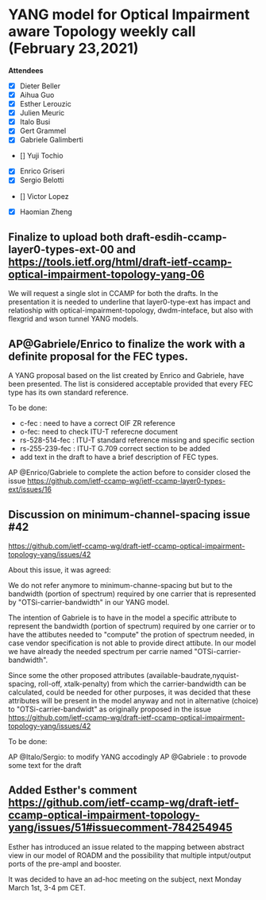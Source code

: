 # **YANG model for Optical Impairment aware Topology weekly call (February 23,2021)**

****Attendees****
- [x] Dieter Beller
- [x] Aihua Guo
- [x] Esther Lerouzic
- [x] Julien Meuric
- [x] Italo Busi
- [x] Gert Grammel
- [x] Gabriele Galimberti
- [] Yuji Tochio
- [x] Enrico Griseri
- [x] Sergio Belotti
- [] Victor Lopez
- [x] Haomian Zheng

## Finalize to upload both draft-esdih-ccamp-layer0-types-ext-00 and https://tools.ietf.org/html/draft-ietf-ccamp-optical-impairment-topology-yang-06

We will request a single slot in CCAMP for both the drafts.
In the presentation it is needed to underline that layer0-type-ext has impact and relatioship with optical-impairment-topology, dwdm-inteface, but also with flexgrid and wson tunnel YANG models.

## AP@Gabriele/Enrico to finalize the work with a definite proposal for the FEC types.

A YANG proposal based on the list created by Enrico and Gabriele, have been presented.
The list is considered acceptable provided that every FEC type has its own standard reference.

To be done:
* c-fec : need to have a correct OIF ZR reference
* o-fec: need to check ITU-T referecne document
* rs-528-514-fec : ITU-T standard reference missing and specific section
* rs-255-239-fec : ITU-T G.709 correct section to be added
* add text in the draft to have a brief description of FEC types.

AP @Enrico/Gabriele to complete the action before to consider closed the issue https://github.com/ietf-ccamp-wg/ietf-ccamp-layer0-types-ext/issues/16

## Discussion on minimum-channel-spacing issue #42
https://github.com/ietf-ccamp-wg/draft-ietf-ccamp-optical-impairment-topology-yang/issues/42

About this issue, it was agreed:

We do not refer anymore to minimum-channe-spacing but but to the bandwidth (portion of spectrum) required by one carrier that is represented by 
 "OTSi-carrier-bandwidth" in our YANG model.

The intention of Gabriele is to have in the model a specific attribute to represent the bandwidth (portion of spectrum) required by one carrier or to have the attibutes needed to "compute" the protion of spectrum needed, in case vendor specification is not able to provide direct attibute.
In our model we have already the needed spectrum per carrie named "OTSi-carrier-bandwidth". 

Since some the other proposed attributes (available-baudrate,nyquist-spacing, roll-off, xtalk-penalty) from which the carrier-bandwidth can be calculated, could be needed for other purposes, it was decided that these attributes will be present in the model anyway and not in alternative (choice) to "OTSi-carrier-bandwidt" as originally proposed in the issue
https://github.com/ietf-ccamp-wg/draft-ietf-ccamp-optical-impairment-topology-yang/issues/42

To be done: 

AP @Italo/Sergio: to modify YANG accodingly
AP @Gabriele : to provode some text for the draft 

## Added Esther's comment https://github.com/ietf-ccamp-wg/draft-ietf-ccamp-optical-impairment-topology-yang/issues/51#issuecomment-784254945

Esther has introduced an issue related to the mapping between abstract view in our model of ROADM and the possibility that multiple intput/output ports of the pre-ampl and booster.

It was decided to have an ad-hoc meeting on the subject, next Monday March 1st, 3-4 pm CET.

